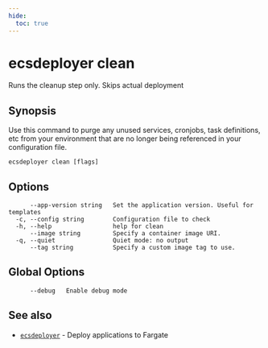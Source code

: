```yaml
---
hide:
  toc: true
---
```

# ecsdeployer clean

Runs the cleanup step only. Skips actual deployment

## Synopsis

Use this command to purge any unused services, cronjobs, task definitions, etc 
from your environment that are no longer being referenced in your configuration file.


```
ecsdeployer clean [flags]
```

## Options

```
      --app-version string   Set the application version. Useful for templates
  -c, --config string        Configuration file to check
  -h, --help                 help for clean
      --image string         Specify a container image URI.
  -q, --quiet                Quiet mode: no output
      --tag string           Specify a custom image tag to use.
```

## Global Options

```
      --debug   Enable debug mode
```

## See also

* [`ecsdeployer`](ecsdeployer.md)	 - Deploy applications to Fargate

